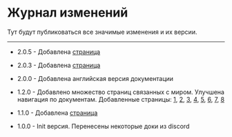 # Журнал изменений

Тут будут публиковаться все значимые изменения и их версии.

***

- 2.0.5 - Добавлена [страница](unnoficial_docs/bugs/uv_bug.md)
- 2.0.3 - Добавлена [страница](unnoficial_docs/useful_features/setup_script_studio.md)
- 2.0.0 - Добавлена английская версия документации
- 1.2.0 - Добавлено множество страниц связанных с миром. Улучшена навигация по документам. Добавленные страницы: 
    [1](unnoficial_docs/base/world/world.md), [2](unnoficial_docs/references/world/env_params.md), 
    [3](unnoficial_docs/references/world/merged_geometry_params.md), [4](unnoficial_docs/references/world/pathlib.md), 
    [5](unnoficial_docs/references/world/shadow_params.md), [6](unnoficial_docs/references/world/umbra.md),
    [7](unnoficial_docs/references/world/world_params.md), [8](unnoficial_docs/references/data_types.md)

- 1.1.0 - Добавлена [страница](unnoficial_docs/references/file_extensions.md) 
- 1.0.0 - Init версия. Перенесены некоторые доки из discord
